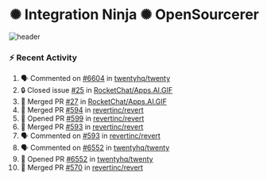  
<h1 align="center">✺ Integration Ninja ✺ OpenSourcerer</h1>

![header](https://github.com/Nabhag8848/Nabhag8848/assets/65061890/3ecbdaa2-ea2a-4413-a40a-87945f5fb05a)

### :zap: Recent Activity

<!--START_SECTION:activity-->
1. 🗣 Commented on [#6604](https://github.com/twentyhq/twenty/issues/6604#issuecomment-2282665436) in [twentyhq/twenty](https://github.com/twentyhq/twenty)
2. 🔒 Closed issue [#25](https://github.com/RocketChat/Apps.AI.GIF/issues/25) in [RocketChat/Apps.AI.GIF](https://github.com/RocketChat/Apps.AI.GIF)
3. 🎉 Merged PR [#27](https://github.com/RocketChat/Apps.AI.GIF/pull/27) in [RocketChat/Apps.AI.GIF](https://github.com/RocketChat/Apps.AI.GIF)
4. 🎉 Merged PR [#594](https://github.com/revertinc/revert/pull/594) in [revertinc/revert](https://github.com/revertinc/revert)
5. 💪 Opened PR [#599](https://github.com/revertinc/revert/pull/599) in [revertinc/revert](https://github.com/revertinc/revert)
6. 🎉 Merged PR [#593](https://github.com/revertinc/revert/pull/593) in [revertinc/revert](https://github.com/revertinc/revert)
7. 🗣 Commented on [#593](https://github.com/revertinc/revert/pull/593#issuecomment-2272862307) in [revertinc/revert](https://github.com/revertinc/revert)
8. 🗣 Commented on [#6552](https://github.com/twentyhq/twenty/pull/6552#issuecomment-2271219116) in [twentyhq/twenty](https://github.com/twentyhq/twenty)
9. 💪 Opened PR [#6552](https://github.com/twentyhq/twenty/pull/6552) in [twentyhq/twenty](https://github.com/twentyhq/twenty)
10. 🎉 Merged PR [#570](https://github.com/revertinc/revert/pull/570) in [revertinc/revert](https://github.com/revertinc/revert)
<!--END_SECTION:activity-->

  



